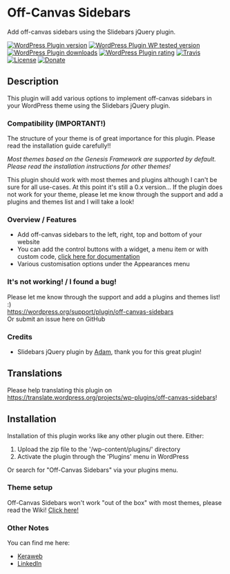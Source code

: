 # Off-Canvas Sidebars #
Add off-canvas sidebars using the Slidebars jQuery plugin.

[![WordPress Plugin version](https://img.shields.io/wordpress/plugin/v/off-canvas-sidebars.svg?style=flat)](https://wordpress.org/plugins/off-canvas-sidebars/)
[![WordPress Plugin WP tested version](https://img.shields.io/wordpress/v/off-canvas-sidebars.svg?style=flat)](https://wordpress.org/plugins/off-canvas-sidebars/)
[![WordPress Plugin downloads](https://img.shields.io/wordpress/plugin/dt/off-canvas-sidebars.svg?style=flat)](https://wordpress.org/plugins/off-canvas-sidebars/)
[![WordPress Plugin rating](https://img.shields.io/wordpress/plugin/r/off-canvas-sidebars.svg?style=flat)](https://wordpress.org/plugins/off-canvas-sidebars/)
[![Travis](https://secure.travis-ci.org/JoryHogeveen/off-canvas-sidebars.png?branch=master)](http://travis-ci.org/JoryHogeveen/off-canvas-sidebars)
[![License](https://img.shields.io/badge/license-GPL--2.0%2B-green.svg)](https://github.com/JoryHogeveen/off-canvas-sidebars/blob/master/license.txt)
[![Donate](https://img.shields.io/badge/Donate-PayPal-green.svg)](https://www.paypal.com/cgi-bin/webscr?cmd=_donations&business=YGPLMLU7XQ9E8&lc=NL&item_name=Off%2dCanvas%20Sidebars&item_number=JWPP%2dOCS&currency_code=EUR&bn=PP%2dDonationsBF%3abtn_donateCC_LG%2egif%3aNonHosted)

## Description
This plugin will add various options to implement off-canvas sidebars in your WordPress theme using the Slidebars jQuery plugin.

### Compatibility (IMPORTANT!)
The structure of your theme is of great importance for this plugin. Please read the installation guide carefully!!

*Most themes based on the Genesis Framework are supported by default. Please read the installation instructions for other themes!*

This plugin should work with most themes and plugins although I can't be sure for all use-cases. At this point it's still a 0.x version...
If the plugin does not work for your theme, please let me know through the support and add a plugins and themes list and I will take a look!

### Overview / Features
*	Add off-canvas sidebars to the left, right, top and bottom of your website
*	You can add the control buttons with a widget, a menu item or with custom code, [click here for documentation](https://www.adchsm.com/slidebars/help/usage/ "click here for documentation")
*	Various customisation options under the Appearances menu

### It's not working! / I found a bug!
Please let me know through the support and add a plugins and themes list! :)  
https://wordpress.org/support/plugin/off-canvas-sidebars  
Or submit an issue here on GitHub

### Credits
*	Slidebars jQuery plugin by [Adam](https://www.adchsm.com/slidebars/ "Adam"), thank you for this great plugin!

## Translations
Please help translating this plugin on https://translate.wordpress.org/projects/wp-plugins/off-canvas-sidebars!

## Installation
Installation of this plugin works like any other plugin out there. Either:

1. Upload the zip file to the '/wp-content/plugins/' directory
2. Activate the plugin through the 'Plugins' menu in WordPress

Or search for "Off-Canvas Sidebars" via your plugins menu.

### Theme setup

Off-Canvas Sidebars won't work "out of the box" with most themes, please read the Wiki!
[Click here!](https://github.com/JoryHogeveen/off-canvas-sidebars/wiki/Theme-setup)

### Other Notes
You can find me here:

*	[Keraweb](http://www.keraweb.nl/ "Keraweb")
*	[LinkedIn](https://nl.linkedin.com/in/joryhogeveen "LinkedIn profile")
